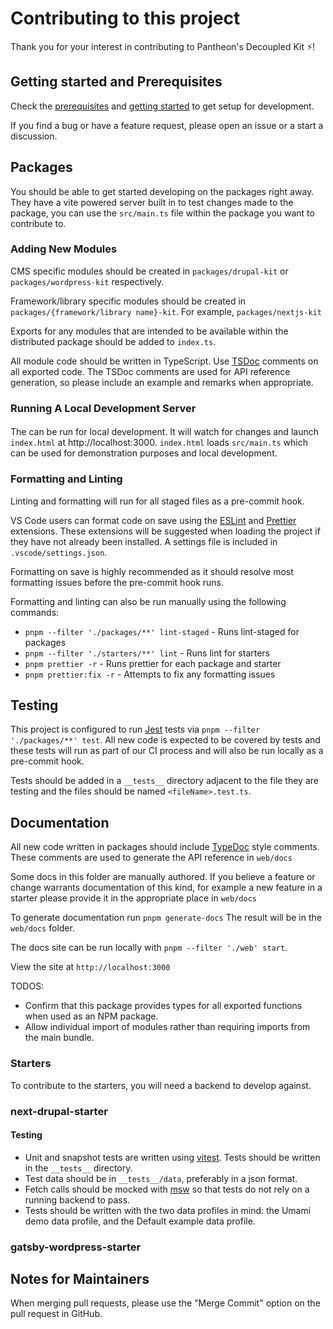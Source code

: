 # Contributing to this project

Thank you for your interest in contributing to Pantheon's Decoupled Kit ⚡️!

## Getting started and Prerequisites

Check the
[prerequisites](https://github.com/pantheon-systems/decoupled-kit-js/#prerequisites-start-here!)
and
[getting started](https://github.com/pantheon-systems/decoupled-kit-js/#setup-the-monorepo)
to get setup for development.

If you find a bug or have a feature request, please open an issue or a start a
discussion.

## Packages

You should be able to get started developing on the packages right away. They
have a vite powered server built in to test changes made to the package, you can
use the `src/main.ts` file within the package you want to contribute to.

### Adding New Modules

CMS specific modules should be created in `packages/drupal-kit` or
`packages/wordpress-kit` respectively.

Framework/library specific modules should be created in
`packages/{framework/library name}-kit`. For example, `packages/nextjs-kit`

Exports for any modules that are intended to be available within the distributed
package should be added to `index.ts`.

All module code should be written in TypeScript. Use [TSDoc](https://tsdoc.org/)
comments on all exported code. The TSDoc comments are used for API reference
generation, so please include an example and remarks when appropriate.

### Running A Local Development Server

####

The can be run for local development. It will watch for changes and launch
`index.html` at http://localhost:3000. `index.html` loads `src/main.ts` which
can be used for demonstration purposes and local development.

### Formatting and Linting

Linting and formatting will run for all staged files as a pre-commit hook.

VS Code users can format code on save using the
[ESLint](https://marketplace.visualstudio.com/items?itemName=dbaeumer.vscode-eslint)
and
[Prettier](https://marketplace.visualstudio.com/items?itemName=esbenp.prettier-vscode)
extensions. These extensions will be suggested when loading the project if they
have not already been installed. A settings file is included in
`.vscode/settings.json`.

Formatting on save is highly recommended as it should resolve most formatting
issues before the pre-commit hook runs.

Formatting and linting can also be run manually using the following commands:

- `pnpm --filter './packages/**' lint-staged` - Runs lint-staged for packages
- `pnpm --filter './starters/**' lint` - Runs lint for starters
- `pnpm prettier -r` - Runs prettier for each package and starter
- `pnpm prettier:fix -r` - Attempts to fix any formatting issues

## Testing

This project is configured to run [Jest](https://facebook.github.io/jest/) tests
via `pnpm --filter './packages/**' test`. All new code is expected to be covered
by tests and these tests will run as part of our CI process and will also be run
locally as a pre-commit hook.

Tests should be added in a `__tests__` directory adjacent to the file they are
testing and the files should be named `<fileName>.test.ts`.

## Documentation

All new code written in packages should include [TypeDoc](https://typedoc.org/)
style comments. These comments are used to generate the API reference in
`web/docs`

Some docs in this folder are manually authored. If you believe a feature or
change warrants documentation of this kind, for example a new feature in a
starter please provide it in the appropriate place in `web/docs`

To generate documentation run `pnpm generate-docs` The result will be in the
`web/docs` folder.

The docs site can be run locally with `pnpm --filter './web' start`.

View the site at `http://localhost:3000`

TODOS:

- Confirm that this package provides types for all exported functions when used
  as an NPM package.
- Allow individual import of modules rather than requiring imports from the main
  bundle.

### Starters

To contribute to the starters, you will need a backend to develop against.

### next-drupal-starter

#### Testing

- Unit and snapshot tests are written using [vitest](https://vitest.dev). Tests
  should be written in the `__tests__` directory.
- Test data should be in `__tests__/data`, preferably in a json format.
- Fetch calls should be mocked with [msw](https://mswjs.io) so that tests do not
  rely on a running backend to pass.
- Tests should be written with the two data profiles in mind: the Umami demo
  data profile, and the Default example data profile.

<!-- Instructions on how to spin up a backend for local development here -->

### gatsby-wordpress-starter

<!-- Instructions on how to spin up a backend for local development here -->

## Notes for Maintainers

When merging pull requests, please use the "Merge Commit" option on the pull
request in GitHub.
